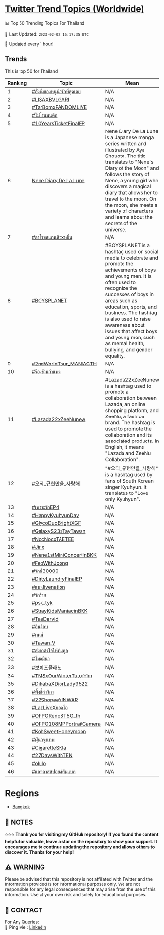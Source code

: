 [Twitter Trend Topics (Worldwide)](https://github.com/ErcinDedeoglu/Twitter-Trend-Topics)
==========


📊 Top 50 Trending Topics For Thailand

📆 Last Updated: `2023-02-02 16:17:35 UTC`

🔧 Updated every 1 hour!


## Trends

This is top 50 for Thailand

| Ranking | Topic | Mean |
| ------- | ------------ | ------------ |
| 1 | [#อั่งอั๊งของหนูน่ารักที่สุดเลย](http://twitter.com/search?q=%23%e0%b8%ad%e0%b8%b1%e0%b9%88%e0%b8%87%e0%b8%ad%e0%b8%b1%e0%b9%8a%e0%b8%87%e0%b8%82%e0%b8%ad%e0%b8%87%e0%b8%ab%e0%b8%99%e0%b8%b9%e0%b8%99%e0%b9%88%e0%b8%b2%e0%b8%a3%e0%b8%b1%e0%b8%81%e0%b8%97%e0%b8%b5%e0%b9%88%e0%b8%aa%e0%b8%b8%e0%b8%94%e0%b9%80%e0%b8%a5%e0%b8%a2) | N/A |
| 2 | [#LISAXBVLGARI](http://twitter.com/search?q=%23LISAXBVLGARI) | N/A |
| 3 | [#TarBomxFANDOMLIVE](http://twitter.com/search?q=%23TarBomxFANDOMLIVE) | N/A |
| 4 | [#ไม่โรแมนติก](http://twitter.com/search?q=%23%e0%b9%84%e0%b8%a1%e0%b9%88%e0%b9%82%e0%b8%a3%e0%b9%81%e0%b8%a1%e0%b8%99%e0%b8%95%e0%b8%b4%e0%b8%81) | N/A |
| 5 | [#10YearsTicketFinalEP](http://twitter.com/search?q=%2310YearsTicketFinalEP) | N/A |
| 6 | [Nene Diary De La Lune](http://twitter.com/search?q=Nene+Diary+De+La+Lune) | Nene Diary De La Lune is a Japanese manga series written and illustrated by Aya Shouoto. The title translates to "Nene's Diary of the Moon" and follows the story of Nene, a young girl who discovers a magical diary that allows her to travel to the moon. On the moon, she meets a variety of characters and learns about the secrets of the universe. |
| 7 | [#ลาโรชสแกนสิวxหยิ่น](http://twitter.com/search?q=%23%e0%b8%a5%e0%b8%b2%e0%b9%82%e0%b8%a3%e0%b8%8a%e0%b8%aa%e0%b9%81%e0%b8%81%e0%b8%99%e0%b8%aa%e0%b8%b4%e0%b8%a7x%e0%b8%ab%e0%b8%a2%e0%b8%b4%e0%b9%88%e0%b8%99) | N/A |
| 8 | [#BOYSPLANET](http://twitter.com/search?q=%23BOYSPLANET) | #BOYSPLANET is a hashtag used on social media to celebrate and promote the achievements of boys and young men. It is often used to recognize the successes of boys in areas such as education, sports, and business. The hashtag is also used to raise awareness about issues that affect boys and young men, such as mental health, bullying, and gender equality. |
| 9 | [#2ndWorldTour_MANIACTH](http://twitter.com/search?q=%232ndWorldTour_MANIACTH) | N/A |
| 10 | [#ร้องข้ามกําแพง](http://twitter.com/search?q=%23%e0%b8%a3%e0%b9%89%e0%b8%ad%e0%b8%87%e0%b8%82%e0%b9%89%e0%b8%b2%e0%b8%a1%e0%b8%81%e0%b9%8d%e0%b8%b2%e0%b9%81%e0%b8%9e%e0%b8%87) | N/A |
| 11 | [#Lazada22xZeeNunew](http://twitter.com/search?q=%23Lazada22xZeeNunew) | #Lazada22xZeeNunew is a hashtag used to promote a collaboration between Lazada, an online shopping platform, and ZeeNu, a fashion brand. The hashtag is used to promote the collaboration and its associated products. In English, it means "Lazada and ZeeNu Collaboration". |
| 12 | [#오직_규현만을_사랑해](http://twitter.com/search?q=%23%ec%98%a4%ec%a7%81_%ea%b7%9c%ed%98%84%eb%a7%8c%ec%9d%84_%ec%82%ac%eb%9e%91%ed%95%b4) | "#오직_규현만을_사랑해" is a hashtag used by fans of South Korean singer Kyuhyun. It translates to "Love only Kyuhyun". |
| 13 | [#เพราะรักEP4](http://twitter.com/search?q=%23%e0%b9%80%e0%b8%9e%e0%b8%a3%e0%b8%b2%e0%b8%b0%e0%b8%a3%e0%b8%b1%e0%b8%81EP4) | N/A |
| 14 | [#HappyKyuhyunDay](http://twitter.com/search?q=%23HappyKyuhyunDay) | N/A |
| 15 | [#GlycoDuoBrightXGF](http://twitter.com/search?q=%23GlycoDuoBrightXGF) | N/A |
| 16 | [#GalaxyS23xTayTawan](http://twitter.com/search?q=%23GalaxyS23xTayTawan) | N/A |
| 17 | [#NocNocxTAETEE](http://twitter.com/search?q=%23NocNocxTAETEE) | N/A |
| 18 | [#Jinx](http://twitter.com/search?q=%23Jinx) | N/A |
| 19 | [#Nene1stMiniConcertInBKK](http://twitter.com/search?q=%23Nene1stMiniConcertInBKK) | N/A |
| 20 | [#FebWithJoong](http://twitter.com/search?q=%23FebWithJoong) | N/A |
| 21 | [#รักพี่30000](http://twitter.com/search?q=%23%e0%b8%a3%e0%b8%b1%e0%b8%81%e0%b8%9e%e0%b8%b5%e0%b9%8830000) | N/A |
| 22 | [#DirtyLaundryFinalEP](http://twitter.com/search?q=%23DirtyLaundryFinalEP) | N/A |
| 23 | [#แบนlivenation](http://twitter.com/search?q=%23%e0%b9%81%e0%b8%9a%e0%b8%99livenation) | N/A |
| 24 | [#รักร้าย](http://twitter.com/search?q=%23%e0%b8%a3%e0%b8%b1%e0%b8%81%e0%b8%a3%e0%b9%89%e0%b8%b2%e0%b8%a2) | N/A |
| 25 | [#psk_tyk](http://twitter.com/search?q=%23psk_tyk) | N/A |
| 26 | [#StrayKidsManiacinBKK](http://twitter.com/search?q=%23StrayKidsManiacinBKK) | N/A |
| 27 | [#TaeDarvid](http://twitter.com/search?q=%23TaeDarvid) | N/A |
| 28 | [#อินจ็อบ](http://twitter.com/search?q=%23%e0%b8%ad%e0%b8%b4%e0%b8%99%e0%b8%88%e0%b9%87%e0%b8%ad%e0%b8%9a) | N/A |
| 29 | [#เนเน่](http://twitter.com/search?q=%23%e0%b9%80%e0%b8%99%e0%b9%80%e0%b8%99%e0%b9%88) | N/A |
| 30 | [#Tawan_V](http://twitter.com/search?q=%23Tawan_V) | N/A |
| 31 | [#ส่งกําลังใจให้ทีมคูล](http://twitter.com/search?q=%23%e0%b8%aa%e0%b9%88%e0%b8%87%e0%b8%81%e0%b9%8d%e0%b8%b2%e0%b8%a5%e0%b8%b1%e0%b8%87%e0%b9%83%e0%b8%88%e0%b9%83%e0%b8%ab%e0%b9%89%e0%b8%97%e0%b8%b5%e0%b8%a1%e0%b8%84%e0%b8%b9%e0%b8%a5) | N/A |
| 32 | [#โมอมีนา](http://twitter.com/search?q=%23%e0%b9%82%e0%b8%a1%e0%b8%ad%e0%b8%a1%e0%b8%b5%e0%b8%99%e0%b8%b2) | N/A |
| 33 | [#보이즈플래닛](http://twitter.com/search?q=%23%eb%b3%b4%ec%9d%b4%ec%a6%88%ed%94%8c%eb%9e%98%eb%8b%9b) | N/A |
| 34 | [#TMSxOurWinterTutorYim](http://twitter.com/search?q=%23TMSxOurWinterTutorYim) | N/A |
| 35 | [#DilrabaXDiorLady9522](http://twitter.com/search?q=%23DilrabaXDiorLady9522) | N/A |
| 36 | [#พิ้งกี้สาวิกา](http://twitter.com/search?q=%23%e0%b8%9e%e0%b8%b4%e0%b9%89%e0%b8%87%e0%b8%81%e0%b8%b5%e0%b9%89%e0%b8%aa%e0%b8%b2%e0%b8%a7%e0%b8%b4%e0%b8%81%e0%b8%b2) | N/A |
| 37 | [#22ShopeeYINWAR](http://twitter.com/search?q=%2322ShopeeYINWAR) | N/A |
| 38 | [#LazLiveXยอดโอ](http://twitter.com/search?q=%23LazLiveX%e0%b8%a2%e0%b8%ad%e0%b8%94%e0%b9%82%e0%b8%ad) | N/A |
| 39 | [#OPPOReno8T5G_th](http://twitter.com/search?q=%23OPPOReno8T5G_th) | N/A |
| 40 | [#OPPO108MPPortraitCamera](http://twitter.com/search?q=%23OPPO108MPPortraitCamera) | N/A |
| 41 | [#KohSweetHoneymoon](http://twitter.com/search?q=%23KohSweetHoneymoon) | N/A |
| 42 | [#ฝุ่นกรุงเทพ](http://twitter.com/search?q=%23%e0%b8%9d%e0%b8%b8%e0%b9%88%e0%b8%99%e0%b8%81%e0%b8%a3%e0%b8%b8%e0%b8%87%e0%b9%80%e0%b8%97%e0%b8%9e) | N/A |
| 43 | [#CigaretteSKla](http://twitter.com/search?q=%23CigaretteSKla) | N/A |
| 44 | [#27DaysWithTEN](http://twitter.com/search?q=%2327DaysWithTEN) | N/A |
| 45 | [#olulo](http://twitter.com/search?q=%23olulo) | N/A |
| 46 | [#แอทลาสสปอยล์คัมแบค](http://twitter.com/search?q=%23%e0%b9%81%e0%b8%ad%e0%b8%97%e0%b8%a5%e0%b8%b2%e0%b8%aa%e0%b8%aa%e0%b8%9b%e0%b8%ad%e0%b8%a2%e0%b8%a5%e0%b9%8c%e0%b8%84%e0%b8%b1%e0%b8%a1%e0%b9%81%e0%b8%9a%e0%b8%84) | N/A |



# Regions

* [Bangkok](</Thailand/Bangkok.md>)



## 📝 NOTES

⭐⭐⭐ **Thank you for visiting my GitHub repository! If you found the content helpful or valuable, leave a star on the repository to show your support. It encourages me to continue updating the repository and allows others to discover it. Thanks for your help!**


## ⚠️ WARNING

Please be advised that this repository is not affiliated with Twitter and the information provided is for informational purposes only. We are not responsible for any legal consequences that may arise from the use of this information. Use at your own risk and solely for educational purposes.


## 📨 CONTACT

 For Any Queries:  
            🏓 Ping Me : [LinkedIn](https://www.linkedin.com/in/ercindedeoglu/)
